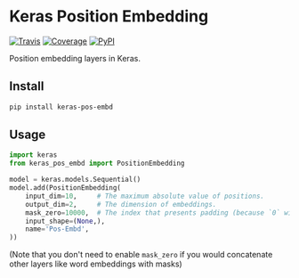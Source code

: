 # Keras Position Embedding

[![Travis](https://travis-ci.org/CyberZHG/keras-pos-embd.svg)](https://travis-ci.org/CyberZHG/keras-pos-embd)
[![Coverage](https://coveralls.io/repos/github/CyberZHG/keras-pos-embd/badge.svg?branch=master)](https://coveralls.io/github/CyberZHG/keras-pos-embd)
[![PyPI](https://img.shields.io/pypi/pyversions/keras-pos-embd.svg)](https://pypi.org/project/keras-pos-embd/)

Position embedding layers in Keras.

## Install

```bash
pip install keras-pos-embd
```

## Usage

```python
import keras
from keras_pos_embd import PositionEmbedding

model = keras.models.Sequential()
model.add(PositionEmbedding(
    input_dim=10,     # The maximum absolute value of positions.
    output_dim=2,     # The dimension of embeddings.
    mask_zero=10000,  # The index that presents padding (because `0` will be used in relative positioning).
    input_shape=(None,),
    name='Pos-Embd',
))
```

(Note that you don't need to enable `mask_zero` if you would concatenate other layers like word embeddings with masks)

